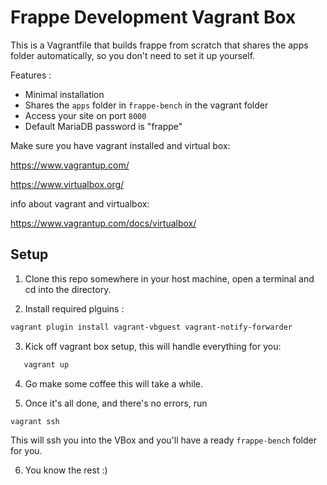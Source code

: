 # Frappe Development Vagrant Box

This is a Vagrantfile that builds frappe from scratch that shares the apps folder automatically, so you don't need to set it up yourself.

Features : 

* Minimal installation
* Shares the `apps` folder in `frappe-bench` in the vagrant folder
* Access your site on port `8000`
* Default MariaDB password is "frappe"

Make sure you have vagrant installed and virtual box:

https://www.vagrantup.com/

https://www.virtualbox.org/

info about vagrant and virtualbox:

https://www.vagrantup.com/docs/virtualbox/

## Setup


1) Clone this repo somewhere in your host machine, open a terminal and cd into the directory.

2) Install required plguins : 
```bash
vagrant plugin install vagrant-vbguest vagrant-notify-forwarder
```

3) Kick off vagrant box setup, this will handle everything for you:
```bash
   vagrant up
```

4) Go make some coffee this will take a while.

5) Once it's all done, and there's no errors, run
```bash
vagrant ssh
```
This will ssh you into the VBox and you'll have a ready `frappe-bench` folder for you.

6) You know the rest :)

